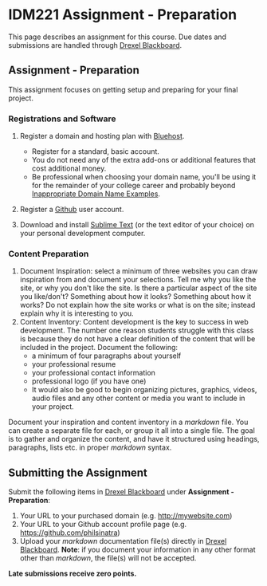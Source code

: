# IDM221 Assignment - Preparation

This page describes an assignment for this course. Due dates and submissions are handled through [Drexel Blackboard](https://learn.dcollege.net/).

## Assignment - Preparation

This assignment focuses on getting setup and preparing for your final project.

### Registrations and Software

1. Register a domain and hosting plan with [Bluehost](https://www.bluehost.com/track/philsinatra/).
    - Register for a standard, basic account.
    - You do not need any of the extra add-ons or additional features that cost additional money.
    - Be professional when choosing your domain name, you'll be using it for the remainder of your college career and probably beyond [Inappropriate Domain Name Examples](http://www.boredpanda.com/worst-domain-names/).

1. Register a [Github](https://github.com) user account.
1. Download and install [Sublime Text](https://www.sublimetext.com/3) (or the text editor of your choice) on your personal development computer.

### Content Preparation

1. Document Inspiration: select a minimum of three websites you can draw inspiration from and document your selections. Tell me why you like the site, or why you don't like the site. Is there a particular aspect of the site you like/don't? Something about how it looks? Something about how it works? Do not explain how the site works or what is on the site; instead explain why it is interesting to you.
1. Content Inventory: Content development is the key to success in web development. The number one reason students struggle with this class is because they do not have a clear definition of the content that will be included in the project. Document the following:
    - a minimum of four paragraphs about yourself
    - your professional resume
    - your professional contact information
    - professional logo (if you have one)
    - It would also be good to begin organizing pictures, graphics, videos, audio files and any other content or media you want to include in your project.

Document your inspiration and content inventory in a _markdown_ file. You can create a separate file for each, or group it all into a single file. The goal is to gather and organize the content, and have it structured using headings, paragraphs, lists etc. in proper _markdown_ syntax.

## Submitting the Assignment

Submit the following items in [Drexel Blackboard](https://learn.dcollege.net/) under **Assignment - Preparation**:

1. Your URL to your purchased domain (e.g. http://mywebsite.com)
1. Your URL to your Github account profile page (e.g. https://github.com/philsinatra)
1. Upload your _markdown_ documentation file(s) directly in [Drexel Blackboard](https://learn.dcollege.net/). **Note**: if you document your information in any other format other than _markdown_, the file(s) will not be accepted.

**Late submissions receive zero points.**
